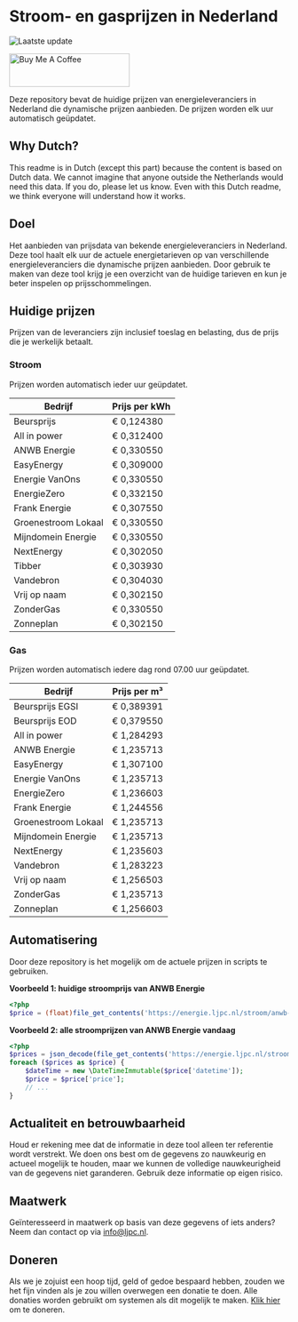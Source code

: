 # Stroom- en gasprijzen in Nederland

![Laatste update](https://img.shields.io/badge/laatste%20update-2024--08--14%2006%3A00%20CET-brightgreen)

<a href="https://www.buymeacoffee.com/Lars-" target="_blank"><img src="https://cdn.buymeacoffee.com/buttons/v2/default-orange.png" alt="Buy Me A Coffee" height="60" style="height: 60px !important;width: 217px !important;" ></a>

Deze repository bevat de huidige prijzen van energieleveranciers in Nederland die dynamische prijzen aanbieden. De prijzen worden elk uur automatisch geüpdatet.

## Why Dutch?

This readme is in Dutch (except this part) because the content is based on Dutch data. We cannot imagine that anyone outside the Netherlands would need this data. If you do, please let us know. Even with this Dutch readme, we think
everyone will understand how it works.

## Doel

Het aanbieden van prijsdata van bekende energieleveranciers in Nederland. Deze tool haalt elk uur de actuele energietarieven op van verschillende energieleveranciers die dynamische prijzen aanbieden. Door gebruik te maken van deze tool
krijg je een overzicht van de huidige tarieven en kun je beter inspelen op prijsschommelingen.

## Huidige prijzen

Prijzen van de leveranciers zijn inclusief toeslag en belasting, dus de prijs die je werkelijk betaalt.

### Stroom

Prijzen worden automatisch ieder uur geüpdatet.

 Bedrijf | Prijs per kWh 
---------|---------------
Beursprijs | € 0,124380
All in power | € 0,312400
ANWB Energie | € 0,330550
EasyEnergy | € 0,309000
Energie VanOns | € 0,330550
EnergieZero | € 0,332150
Frank Energie | € 0,307550
Groenestroom Lokaal | € 0,330550
Mijndomein Energie | € 0,330550
NextEnergy | € 0,302050
Tibber | € 0,303930
Vandebron | € 0,304030
Vrij op naam | € 0,302150
ZonderGas | € 0,330550
Zonneplan | € 0,302150


### Gas

Prijzen worden automatisch iedere dag rond 07.00 uur geüpdatet.

 Bedrijf | Prijs per m³ 
---------|--------------
Beursprijs EGSI | € 0,389391
Beursprijs EOD | € 0,379550
All in power | € 1,284293
ANWB Energie | € 1,235713
EasyEnergy | € 1,307100
Energie VanOns | € 1,235713
EnergieZero | € 1,236603
Frank Energie | € 1,244556
Groenestroom Lokaal | € 1,235713
Mijndomein Energie | € 1,235713
NextEnergy | € 1,235603
Vandebron | € 1,283223
Vrij op naam | € 1,256503
ZonderGas | € 1,235713
Zonneplan | € 1,256603


## Automatisering

Door deze repository is het mogelijk om de actuele prijzen in scripts te gebruiken.

**Voorbeeld 1: huidige stroomprijs van ANWB Energie**

```php
<?php
$price = (float)file_get_contents('https://energie.ljpc.nl/stroom/anwb-energie-nu.txt');

```

**Voorbeeld 2: alle stroomprijzen van ANWB Energie vandaag**

```php
<?php
$prices = json_decode(file_get_contents('https://energie.ljpc.nl/stroom/all-in-power-vandaag.json'),true);
foreach ($prices as $price) {
    $dateTime = new \DateTimeImmutable($price['datetime']);
    $price = $price['price'];
    // ...
}
```

## Actualiteit en betrouwbaarheid

Houd er rekening mee dat de informatie in deze tool alleen ter referentie wordt verstrekt. We doen ons best om de gegevens zo nauwkeurig en actueel mogelijk te houden, maar we kunnen de volledige nauwkeurigheid van de gegevens niet
garanderen. Gebruik deze informatie op eigen risico.

## Maatwerk

Geïnteresseerd in maatwerk op basis van deze gegevens of iets anders? Neem dan contact op
via [info@ljpc.nl](mailto:info@ljpc.nl?subject=Energie%20prijzen).

## Doneren

Als we je zojuist een hoop tijd, geld of gedoe bespaard hebben, zouden we het fijn vinden als je zou willen overwegen een
donatie te doen. Alle donaties worden gebruikt om systemen als dit mogelijk te
maken. [Klik hier](https://www.buymeacoffee.com/Lars-) om te doneren.
